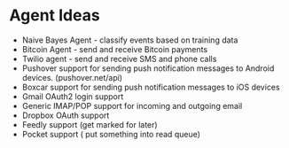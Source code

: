 # Agent Ideas

* Naive Bayes Agent - classify events based on training data
* Bitcoin Agent - send and receive Bitcoin payments
* Twilio agent - send and receive SMS and phone calls
* Pushover support for sending push notification messages to Android devices. (pushover.net/api)
* Boxcar support for sending push notification messages to iOS devices
* Gmail OAuth2 login support
* Generic IMAP/POP support for incoming and outgoing email
* Dropbox OAuth support
* Feedly support (get marked for later)
* Pocket support ( put something into read queue)

